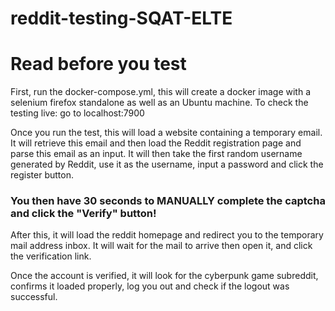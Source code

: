 # reddit-testing-SQAT-ELTE

# Read before you test

First, run the docker-compose.yml, this will create a docker image with a selenium firefox standalone as well as an Ubuntu machine.
To check the testing live: go to localhost:7900

Once you run the test, this will load a website containing a temporary email. It will retrieve this email and then load the Reddit registration page and parse this email as an input.
It will then take the first random username generated by Reddit, use it as the username, input a password and click the register button.

### You then have 30 seconds to MANUALLY complete the captcha and click the "Verify" button!

After this, it will load the reddit homepage and redirect you to the temporary mail address inbox.
It will wait for the mail to arrive then open it, and click the verification link.

Once the account is verified, it will look for the cyberpunk game subreddit, confirms it loaded properly, log you out and check if the logout was successful.
